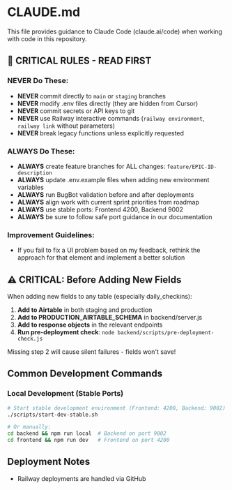 # CLAUDE.md

This file provides guidance to Claude Code (claude.ai/code) when working with code in this repository.

## 🚨 CRITICAL RULES - READ FIRST

### NEVER Do These:
- **NEVER** commit directly to `main` or `staging` branches
- **NEVER** modify .env files directly (they are hidden from Cursor)
- **NEVER** commit secrets or API keys to git
- **NEVER** use Railway interactive commands (`railway environment`, `railway link` without parameters)
- **NEVER** break legacy functions unless explicitly requested

### ALWAYS Do These:
- **ALWAYS** create feature branches for ALL changes: `feature/EPIC-ID-description`
- **ALWAYS** update .env.example files when adding new environment variables
- **ALWAYS** run BugBot validation before and after deployments
- **ALWAYS** align work with current sprint priorities from roadmap
- **ALWAYS** use stable ports: Frontend 4200, Backend 9002
- **ALWAYS** be sure to follow safe port guidance in our documentation

### Improvement Guidelines:
- If you fail to fix a UI problem based on my feedback, rethink the approach for that element and implement a better solution

## ⚠️ CRITICAL: Before Adding New Fields

When adding new fields to any table (especially daily_checkins):
1. **Add to Airtable** in both staging and production
2. **Add to PRODUCTION_AIRTABLE_SCHEMA** in backend/server.js
3. **Add to response objects** in the relevant endpoints
4. **Run pre-deployment check**: `node backend/scripts/pre-deployment-check.js`

Missing step 2 will cause silent failures - fields won't save!

## Common Development Commands

### Local Development (Stable Ports)
```bash
# Start stable development environment (Frontend: 4200, Backend: 9002)
./scripts/start-dev-stable.sh

# Or manually:
cd backend && npm run local  # Backend on port 9002
cd frontend && npm run dev   # Frontend on port 4200
```

## Deployment Notes
- Railway deployments are handled via GitHub